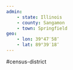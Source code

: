 ```yaml
---
admin:
    - state: Illinois
    - county: Sangamon
    - town: Springfield
geo:
    - lon: 39°47′58″
    - lat: 89°39′18″
---
```


#census-district
